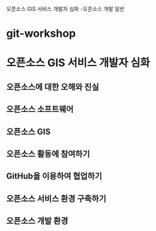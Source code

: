 오픈소스 GIS 서비스 개발자 심화 -오픈소스 개발 일반

# git-workshop

# 오픈소스 GIS 서비스 개발자 심화

## 오픈소스에 대한 오해와 진실
## 오픈소스 소프트웨어
## 오픈소스 GIS

## 오픈소스 활동에 참여하기

## GitHub을 이용하여 협업하기

## 오픈소스 서비스 환경 구축하기

## 오픈소스 개발 환경 
